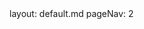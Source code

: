 <frontmatter>
  layout: default.md
  pageNav: 2
</frontmatter>

<pic src="static/bookmark.jpg" alt="Bookmark illustration"></pic>

<include src="README.md#bookmarks" />
